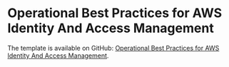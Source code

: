 # Operational Best Practices for AWS Identity And Access Management<a name="operational-best-practices-for-aws-identity-and-access-management"></a>

The template is available on GitHub: [Operational Best Practices for AWS Identity And Access Management](https://github.com/awslabs/aws-config-rules/blob/master/aws-config-conformance-packs/Operational-Best-Practices-for-AWS-Identity-and-Access-Management.yaml)\.